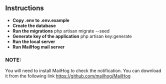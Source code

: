 ## Instructions
- **Copy .env to .env.example**
- **Create the database**
- **Run the migrations** 
    php artisan migrate --seed
- **Generate key of the application** 
    php artisan key:generate
- **Run the local server**
- **Run MailHog mail server**
### NOTE: 
You will need to install MailHog to check the notification. You can download it from the following link
https://github.com/mailhog/MailHog